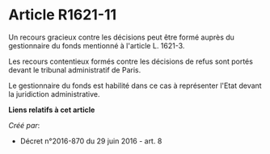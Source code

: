 # Article R1621-11

Un recours gracieux contre les décisions peut être formé auprès du gestionnaire du fonds mentionné à l'article L. 1621-3.

Les recours contentieux formés contre les décisions de refus sont portés devant le tribunal administratif de Paris.

Le gestionnaire du fonds est habilité dans ce cas à représenter l'Etat devant la juridiction administrative.

**Liens relatifs à cet article**

_Créé par_:

  - Décret n°2016-870 du 29 juin 2016 - art. 8
